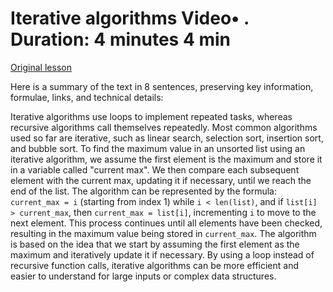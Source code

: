 # Iterative algorithms Video• . Duration: 4 minutes 4 min

[Original lesson](https://www.coursera.org/learn/uol-fundamentals-of-computer-science/lecture/ULfdI/iterative-algorithms)

Here is a summary of the text in 8 sentences, preserving key information, formulae, links, and technical details:

Iterative algorithms use loops to implement repeated tasks, whereas recursive algorithms call themselves repeatedly. Most common algorithms used so far are iterative, such as linear search, selection sort, insertion sort, and bubble sort. To find the maximum value in an unsorted list using an iterative algorithm, we assume the first element is the maximum and store it in a variable called "current max". We then compare each subsequent element with the current max, updating it if necessary, until we reach the end of the list. The algorithm can be represented by the formula: `current_max = i` (starting from index 1) while `i < len(list)`, and if `list[i] > current_max`, then `current_max = list[i]`, incrementing `i` to move to the next element. This process continues until all elements have been checked, resulting in the maximum value being stored in `current_max`. The algorithm is based on the idea that we start by assuming the first element as the maximum and iteratively update it if necessary. By using a loop instead of recursive function calls, iterative algorithms can be more efficient and easier to understand for large inputs or complex data structures.

